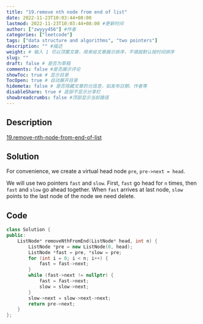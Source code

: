 ```yaml
---
title: "19.remove nth node from end of list"
date: 2022-11-23T10:03:44+08:00
lastmod: 2022-11-23T10:03:44+08:00 #更新时间
author: ["zwyyy456"] #作者
categories: ["leetcode"]
tags: ["data structure and algorithms", "two pointers"]
description: "" #描述
weight: # 输入 1 可以顶置文章，用来给文章展示排序，不填就默认按时间排序
slug: ""
draft: false # 是否为草稿
comments: false #是否展示评论
showToc: true # 显示目录
TocOpen: true # 自动展开目录
hidemeta: false # 是否隐藏文章的元信息，如发布日期、作者等
disableShare: true # 底部不显示分享栏
showbreadcrumbs: false #顶部显示当前路径
---
```

## Description
[19.remove-nth-node-from-end-of-list](https://leetcode.cn/problems/remove-nth-node-from-end-of-list/)

## Solution
For convenience, we create a virtual head node `pre`, `pre->next = head`.

We will use two pointers `fast` and `slow`. First, `fast` go head for `n` times, then `fast` and `slow` go ahead together. When `fast` arrives at last node, `slow` points to the last node of the node we need delete.

## Code
```cpp
class Solution {
public:
    ListNode* removeNthFromEnd(ListNode* head, int n) {
        ListNode *pre = new ListNode(0, head);
        ListNode *fast = pre, *slow = pre;
        for (int i = 0; i < n; i++) {
            fast = fast->next;
        }
        while (fast->next != nullptr) {
            fast = fast->next;
            slow = slow->next;
        }
        slow->next = slow->next->next;
        return pre->next;
    }
};
```

